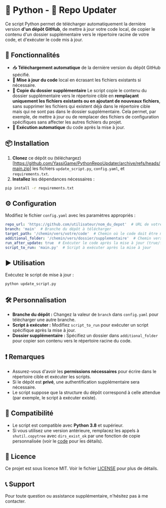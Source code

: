 # 🐍 Python - 🚀 Repo Updater

Ce script Python permet de télécharger automatiquement la dernière version **d'un dépôt GitHub**, de mettre à jour votre code local, de copier le contenu d'un dossier supplémentaire vers le répertoire racine de votre code, et d'exécuter le code mis à jour.

## 📝 Fonctionnalités

- 📥 **Téléchargement automatique** de la dernière version du dépôt GitHub spécifié.
- 🔄 **Mise à jour du code** local en écrasant les fichiers existants si nécessaire.
- 📁 **Copie du dossier supplémentaire** Le script copie le contenu du dossier supplémentaire vers le répertoire cible en **remplaçant uniquement les fichiers existants ou en ajoutant de nouveaux fichiers**, sans supprimer les fichiers qui existent déjà dans le répertoire cible mais qui ne sont pas dans le dossier supplémentaire. Cela permet, par exemple, de mettre à jour ou de remplacer des fichiers de configuration spécifiques sans affecter les autres fichiers du projet.
- 🚀 **Exécution automatique** du code après la mise à jour.

## 📦 Installation

1. **Clonez** ce dépôt ou (téléchargez)[https://github.com/YassiGame/PythonRepoUpdater/archive/refs/heads/main.zip] les fichiers `update_script.py`, `config.yaml`, et `requirements.txt`.
2. **Installez** les dépendances nécessaires :

```bash
pip install -r requirements.txt
```

## ⚙️ Configuration

Modifiez le fichier `config.yaml` avec les paramètres appropriés :

```yaml
repo_url: 'https://github.com/utilisateur/nom_du_depot'  # URL de votre dépôt GitHub
branch: 'main'  # Branche du dépôt à télécharger
target_path: '/chemin/vers/votre/code'  # Chemin où le code doit être mis à jour
additional_folder: '/chemin/vers/dossier/supplementaire'  # Chemin vers le dossier à copier (ou null)
run_after_update: true  # Exécuter le code après la mise à jour (true/false)
script_to_run: 'main.py'  # Script à exécuter après la mise à jour
```

## ▶️ Utilisation

Exécutez le script de mise à jour :

```bash
python update_script.py
```

## 🛠️ Personnalisation

- **Branche du dépôt :** Changez la valeur de `branch` dans `config.yaml` pour télécharger une autre branche.
- **Script à exécuter :** Modifiez `script_to_run` pour exécuter un script spécifique après la mise à jour.
- **Dossier supplémentaire :** Spécifiez un dossier dans `additional_folder` pour copier son contenu vers le répertoire racine du code.

## ❗ Remarques

- Assurez-vous d'avoir les **permissions nécessaires** pour écrire dans le répertoire cible et exécuter les scripts.
- Si le dépôt est **privé**, une authentification supplémentaire sera nécessaire.
- Le script suppose que la structure du dépôt correspond à celle attendue (par exemple, le script à exécuter existe).

## 🐍 Compatibilité

- Le script est compatible avec **Python 3.8** et supérieur.
- Si vous utilisez une version antérieure, remplacez les appels à `shutil.copytree` avec `dirs_exist_ok` par une fonction de copie personnalisée (voir le [code](main.py) pour les détails).

## 📄 Licence

Ce projet est sous licence MIT. Voir le fichier [LICENSE](LICENSE) pour plus de détails.

## 📞 Support

Pour toute question ou assistance supplémentaire, n'hésitez pas à me contacter.
